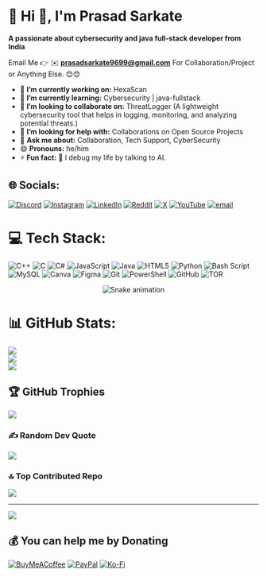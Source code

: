 # 💫 Hi 👋, I'm Prasad Sarkate
**A passionate about cybersecurity and java full-stack developer from India**

Email Me 👉 ✉️ **prasadsarkate9699@gmail.com** For Collaboration/Project or Anything Else. 😊😊

- 🔭 **I’m currently working on:** HexaScan
- 🌱 **I’m currently learning:** Cybersecurity | java-fullstack
- 👯 **I’m looking to collaborate on:** ThreatLogger (A lightweight cybersecurity tool that helps in logging, monitoring, and analyzing potential threats.)
- 🤔 **I’m looking for help with:** Collaborations on Open Source Projects
- 💬 **Ask me about:** Collaboration, Tech Support, CyberSecurity 
- 😄 **Pronouns:** he/him 
- ⚡ **Fun fact:** 🤖 I debug my life by talking to AI.
  
## 🌐 Socials:
[![Discord](https://img.shields.io/badge/Discord-%237289DA.svg?logo=discord&logoColor=white)](https://discord.gg/https://discord.gg/MQqaY6mA) [![Instagram](https://img.shields.io/badge/Instagram-%23E4405F.svg?logo=Instagram&logoColor=white)](https://instagram.com/prasad_sarkate?igsh=Zm1vYXBhenF1MW9q) [![LinkedIn](https://img.shields.io/badge/LinkedIn-%230077B5.svg?logo=linkedin&logoColor=white)](https://linkedin.com/in/https://prasadsarkate) [![Reddit](https://img.shields.io/badge/Reddit-%23FF4500.svg?logo=Reddit&logoColor=white)](https://reddit.com/user/https://prasad_sarkate/s/NNEaSWBXzR) [![X](https://img.shields.io/badge/X-black.svg?logo=X&logoColor=white)](https://x.com/@Prasad_Sarkate) [![YouTube](https://img.shields.io/badge/YouTube-%23FF0000.svg?logo=YouTube&logoColor=white)](https://youtube.com/@hexacoresecurity?si=YWCoVfAaZNF2DZ5g) [![email](https://img.shields.io/badge/Email-D14836?logo=gmail&logoColor=white)](mailto:prasadsarkate9699@gmail.com) 

# 💻 Tech Stack:
![C++](https://img.shields.io/badge/c++-%2300599C.svg?style=for-the-badge&logo=c%2B%2B&logoColor=white) ![C](https://img.shields.io/badge/c-%2300599C.svg?style=for-the-badge&logo=c&logoColor=white) ![C#](https://img.shields.io/badge/c%23-%23239120.svg?style=for-the-badge&logo=csharp&logoColor=white) ![JavaScript](https://img.shields.io/badge/javascript-%23323330.svg?style=for-the-badge&logo=javascript&logoColor=%23F7DF1E) ![Java](https://img.shields.io/badge/java-%23ED8B00.svg?style=for-the-badge&logo=openjdk&logoColor=white) ![HTML5](https://img.shields.io/badge/html5-%23E34F26.svg?style=for-the-badge&logo=html5&logoColor=white) ![Python](https://img.shields.io/badge/python-3670A0?style=for-the-badge&logo=python&logoColor=ffdd54) ![Bash Script](https://img.shields.io/badge/bash_script-%23121011.svg?style=for-the-badge&logo=gnu-bash&logoColor=white) ![MySQL](https://img.shields.io/badge/mysql-4479A1.svg?style=for-the-badge&logo=mysql&logoColor=white) ![Canva](https://img.shields.io/badge/Canva-%2300C4CC.svg?style=for-the-badge&logo=Canva&logoColor=white) ![Figma](https://img.shields.io/badge/figma-%23F24E1E.svg?style=for-the-badge&logo=figma&logoColor=white) ![Git](https://img.shields.io/badge/git-%23F05033.svg?style=for-the-badge&logo=git&logoColor=white) ![PowerShell](https://img.shields.io/badge/PowerShell-%235391FE.svg?style=for-the-badge&logo=powershell&logoColor=white) ![GitHub](https://img.shields.io/badge/github-%23121011.svg?style=for-the-badge&logo=github&logoColor=white) ![TOR](https://img.shields.io/badge/tor-%237E4798.svg?style=for-the-badge&logo=tor-project&logoColor=white)

<!-- Snake Game Repo View -->

<div align="center">
  <img src="https://profile-readme-generator.com/assets/snake.svg" alt="Snake animation" />
</div>

# 📊 GitHub Stats:
![](https://github-readme-stats.vercel.app/api?username=Prasadsarkate&theme=dark&hide_border=false&include_all_commits=true&count_private=true)<br/>
![](https://nirzak-streak-stats.vercel.app/?user=Prasadsarkate&theme=dark&hide_border=false)<br/>
![](https://github-readme-stats.vercel.app/api/top-langs/?username=Prasadsarkate&theme=dark&hide_border=false&include_all_commits=true&count_private=true&layout=compact)

## 🏆 GitHub Trophies
![](https://github-profile-trophy.vercel.app/?username=Prasadsarkate&theme=radical&no-frame=false&no-bg=true&margin-w=4)

### ✍️ Random Dev Quote
![](https://quotes-github-readme.vercel.app/api?type=horizontal&theme=radical)

### 🔝 Top Contributed Repo
![](https://github-contributor-stats.vercel.app/api?username=Prasadsarkate&limit=5&theme=dark&combine_all_yearly_contributions=true)

---
[![](https://visitcount.itsvg.in/api?id=Prasadsarkate&icon=0&color=0)](https://visitcount.itsvg.in)

  ## 💰 You can help me by Donating
  [![BuyMeACoffee](https://img.shields.io/badge/Buy%20Me%20a%20Coffee-ffdd00?style=for-the-badge&logo=buy-me-a-coffee&logoColor=black)](https://buymeacoffee.com/prasadsarkh) [![PayPal](https://img.shields.io/badge/PayPal-00457C?style=for-the-badge&logo=paypal&logoColor=white)](https://paypal.me/PrasadSarkate) [![Ko-Fi](https://img.shields.io/badge/Ko--fi-F16061?style=for-the-badge&logo=ko-fi&logoColor=white)](https://ko-fi.com/prasadsarkate) 

  
<!-- Proudly created with GPRM ( https://gprm.itsvg.in ) -->
